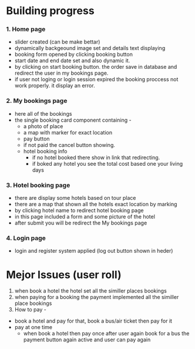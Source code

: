 # Building progress

### 1. Home page
- slider created (can be make bettar)
- dynamically backgeound image set and details text displaying
- booking form opened by clicking booking button
- start date and end date set and also dynamic it.
- by clicking on start booking button. the order save in database and redirect the user in my bookings page.
- if user not loging or login session expired the booking proccess not work properly. it display an error.

### 2. My bookings page
- here all of the bookings
- the single booking card component containing -
  - a photo of place
  - a map with marker for exact location
  - pay button
  - if not paid the cancel button showing.
  - hotel booking info
    - if no hotel booked there show in link that redirecting.
    - if boked any hotel you see the total cost based one your living days
    
### 3. Hotel booking page
- there are display some hotels based on tour place
- there are a map that shown all the hotels exact location by marking
- by clicking hotel name to redirect hotel booking page
- in this page included a form and some picture of the hotel
- after submit you will be redirect the My bookings page

### 4. Login page
- login and register system applied (log out button shown in heder)


# Mejor Issues (user roll)
1. when book a hotel the hotel set all the similler places bookings
2. when paying for a booking the payment implemented all the similler place bookings
3. How to pay -
 - book a hotel and pay for that, book a bus/air ticket then pay for it
 - pay at one time
   - when book a hotel then pay once after user again book for a bus the payment button again active and user can pay again